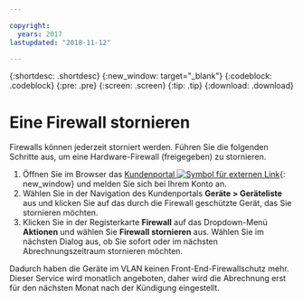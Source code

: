 ```yaml
---

copyright:
  years: 2017
lastupdated: "2018-11-12"

---
```


{:shortdesc: .shortdesc}
{:new_window: target="_blank"}
{:codeblock: .codeblock}
{:pre: .pre}
{:screen: .screen}
{:tip: .tip}
{:download: .download}

# Eine Firewall stornieren

Firewalls können jederzeit storniert werden. Führen Sie die folgenden Schritte aus, um eine Hardware-Firewall (freigegeben) zu stornieren. 

1. Öffnen Sie im Browser das [Kundenportal ![Symbol für externen Link](../../icons/launch-glyph.svg "Symbol für externen Link")](https://control.softlayer.com/){: new_window} und melden Sie sich bei Ihrem Konto an.
2. Wählen Sie in der Navigation des Kundenportals **Geräte > Geräteliste** aus und klicken Sie auf das durch die Firewall geschützte Gerät, das Sie stornieren möchten.
3.  Klicken Sie in der Registerkarte **Firewall** auf das Dropdown-Menü **Aktionen** und wählen Sie **Firewall stornieren** aus. Wählen Sie im nächsten Dialog aus, ob Sie sofort oder im nächsten Abrechnungszeitraum stornieren möchten.

Dadurch haben die Geräte im VLAN keinen Front-End-Firewallschutz mehr. Dieser Service wird monatlich angeboten, daher wird die Abrechnung erst für den nächsten Monat nach der Kündigung eingestellt.
